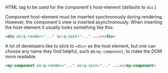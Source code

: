 HTML tag to be used for the component's host-element (defaults to `div`.)

Component host-element must be inserted synchronously during rendering. However, the component's view is inserted asynchronously. When inserting the host-element it usually looks something like this:

```html
<div on:q-render="..." on:q-init="..." ...></div>
```

A lot of developers like to stick to `<div>` as the host element, but
one can choose any name they find helpful, such as `my-component`, to make
the DOM more readable.

```html
<my-component on:q-render="..." on:q-init="..." ...></my-component>
```
